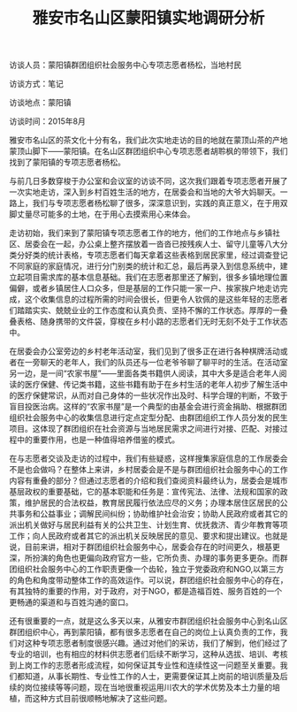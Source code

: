 ﻿---
title: 雅安市名山区蒙阳镇实地调研分析
layout: post
tags: [news] 
---

<p>访谈人员：蒙阳镇群团组织社会服务中心专项志愿者杨松，当地村民</p>
<p>访谈方式：笔记</p>
<p>访谈地点：蒙阳镇</p>
<p>访谈时间：2015年8月</p>

<p>雅安市名山区的茶文化十分有名，我们此次实地走访的目的地就在蒙顶山茶的产地蒙顶山脚下——蒙阳镇。在名山区群团组织中心专项志愿者胡聆枫的带领下，我们找到了蒙阳镇的专项志愿者杨松。</p>

<p>与前几日多数穿梭于办公室和会议室的访谈不同，这次我们跟着专项志愿者开展了一次实地走访，深入到乡村百姓生活的地方，在居委会和当地的大爷大妈聊天。一路上，我们与专项志愿者杨松聊了很多，深深意识到，实践的真正意义，在于用双脚丈量尽可能多的土地，在于用心去摸索用心来体会。</p>

<p>走访初始，我们来到了蒙阳镇专项志愿者工作的地方，他们的工作地点与乡镇社区、居委会在一起，办公桌上整齐摆放着一沓沓已按残疾人士、留守儿童等八大分类分好类的统计表格，专项志愿者们每天拿着这些表格到居民家里，经过调查登记不同家庭的家庭情况，进行分门别类的统计和汇总，最后再录入到信息系统中，建立起项目需求库的基本信息基础。我们在志愿者那里还了解到，很多乡镇地理位置偏僻，或者乡镇居住人口众多，但是基层的工作只能一家一户、挨家挨户地走访完成，这个收集信息的过程所需的时间会很长，但更令人钦佩的是这些年轻的志愿者们踏踏实实、兢兢业业的工作态度和认真负责、坚持不懈的工作状态。厚厚的一叠叠表格、随身携带的文件袋，穿梭在乡村小路的志愿者们无时无刻不处于工作状态中。</p>

<p>在居委会办公室旁边的乡村老年活动室，我们见到了很多正在进行各种棋牌活动或者在一旁聊天的老年人，我们的队员还与一位老爷爷聊了聊平时的生活。在活动室另一边，是一间“农家书屋”——里面各类书籍供人阅读，其中大多是适合老年人阅读的医疗保健、传记类书籍，这些书籍有助于在乡村生活的老年人初步了解生活中的医疗保健常识，从而对自己身体的一些状况作出及时、科学合理的判断，不致于盲目投医治病。这样的“农家书屋”是一个典型的由基金会进行资金捐助、根据群团组织社会服务中心的收集信息进行定点定型分配、由群团组织工作人员分发的民生项目。这体现了群团组织在社会资源与当地居民需求之间进行对接、匹配、对接过程中的重要作用，也是一种值得培养借鉴的模式。</p>

<p>在与志愿者交谈及走访的过程中，我们有些疑惑，这样搜集家庭信息的工作居委会不是也会做吗？在整体上来讲，乡村居委会是不是与群团组织社会服务中心的工作内容有重叠的部分？但通过志愿者的介绍和我们查阅资料最终认为，居委会是城市基层政权的重要基础，它的基本职能和任务是：宣传宪法、法律、法规和国家的政策，维护居民的合法权益，教育居民履行依法应尽的义务；办理本居住区居民的公共事务和公益事业；调解民间纠纷；协助维护社会治安；协助人民政府或者其它的派出机关做好与居民利益有关的公共卫生、计划生育、优抚救济、青少年教育等项工作；向人民政府或者其它的派出机关反映居民的意见、要求和提出建议。也就是说，目前来讲，相对于群团组织社会服务中心，居委会存在的时间更久，根基更深，所扮演的角色也更偏向政府官方一些，它所负责、办理的事务更多更杂。而群团组织社会服务中心的工作职责更像一个齿轮，独立于党委政府和NGO,以第三方的角色和角度带动整体工作的高效运作。可以说，群团组织社会服务中心的存在，有其独特的重要的作用，对于政府，对于NGO，都是造福百姓、服务百姓的一个更畅通的渠道和与百姓沟通的窗口。</p>

<p>还有很重要的一点，就是这么多天以来，从雅安市群团组织社会服务中心到名山区群团组织中心，再到蒙阳镇，都有很多志愿者在自己的岗位上认真负责的工作，我们对这种专项志愿者制度很感兴趣。通过对他们的采访，我们了解到，他们经过了专业的培训，也有相应的材料供志愿者们后续不断学习，这种从选拔、培训、考核到上岗工作的志愿者形成流程，如何保证其专业性和连续性这一问题至关重要。我们都知道，从事长期性、专业性工作的人士，更需要保证其上岗前的培训质量及后续的岗位接续等等问题，现在当地很重视运用川农大的学术优势及本土力量的培植，而这种方式目前很顺畅地解决了这些问题。</p>
